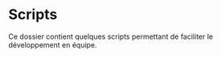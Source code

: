 # Scripts

Ce dossier contient quelques scripts permettant de faciliter le développement en équipe.
